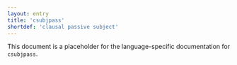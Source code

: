 ```yaml
---
layout: entry
title: 'csubjpass'
shortdef: 'clausal passive subject'
---
```


This document is a placeholder for the language-specific documentation
for `csubjpass`.
